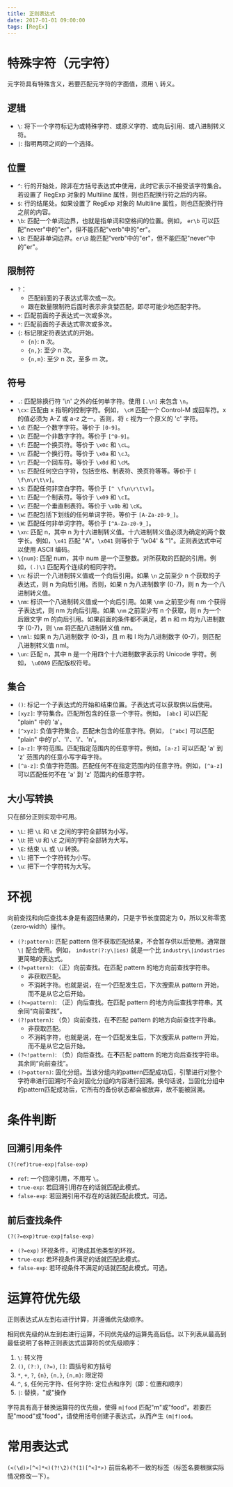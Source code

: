 ```yaml
---
title: 正则表达式
date: 2017-01-01 09:00:00
tags: [RegEx]
---
```


# 特殊字符（元字符）

元字符具有特殊含义，若要匹配元字符的字面值，须用 `\` 转义。

## 逻辑

- `\`: 将下一个字符标记为或特殊字符、或原义字符、或向后引用、或八进制转义符。
- `|`: 指明两项之间的一个选择。

## 位置

- `^`: 行的开始处，除非在方括号表达式中使用，此时它表示不接受该字符集合。若设置了 RegExp 对象的 Multiline 属性，则也匹配换行符之后的内容。
- `$`: 行的结尾处。如果设置了 RegExp 对象的 Multiline 属性，则也匹配换行符之前的内容。
- `\b`: 匹配一个单词边界，也就是指单词和空格间的位置。例如， `er\b` 可以匹配"never"中的"er"，但不能匹配"verb"中的"er"。
- `\B`: 匹配非单词边界。`er\B` 能匹配"verb"中的"er"，但不能匹配"never"中的"er"。

## 限制符

- `?`：
  - 匹配前面的子表达式零次或一次。
  - 跟在数量限制符后面时表示非贪婪匹配，即尽可能少地匹配字符。
- `+`: 匹配前面的子表达式一次或多次。
- `*`: 匹配前面的子表达式零次或多次。
- `{`: 标记限定符表达式的开始。
  - `{n}`: n 次。
  - `{n,}`: 至少 n 次。
  - `{n,m}`: 至少 n 次，至多 m 次。

## 符号

- `.`: 匹配除换行符 '\n' 之外的任何单字符。使用 `[.\n]` 来包含 `\n`。
- `\cx`: 匹配由 x 指明的控制字符。例如， `\cM` 匹配一个 Control-M 或回车符。x 的值必须为 A-Z 或 a-z 之一。否则，将 `c` 视为一个原义的 'c' 字符。
- `\d`: 匹配一个数字字符。等价于 `[0-9]`。
- `\D`: 匹配一个非数字字符。等价于 `[^0-9]`。
- `\f`: 匹配一个换页符。等价于 `\x0c` 和 `\cL`。
- `\n`: 匹配一个换行符。等价于 `\x0a` 和 `\cJ`。
- `\r`: 匹配一个回车符。等价于 `\x0d` 和 `\cM`。
- `\s`: 匹配任何空白字符，包括空格、制表符、换页符等等。等价于 `[ \f\n\r\t\v]`。
- `\S`: 匹配任何非空白字符。等价于 `[^ \f\n\r\t\v]`。
- `\t`: 匹配一个制表符。等价于 `\x09` 和 `\cI`。
- `\v`: 匹配一个垂直制表符。等价于 `\x0b` 和 `\cK`。
- `\w`: 匹配包括下划线的任何单词字符。等价于 `[A-Za-z0-9_]`。
- `\W`: 匹配任何非单词字符。等价于 `[^A-Za-z0-9_]`。
- `\xn`: 匹配 n，其中 n 为十六进制转义值。十六进制转义值必须为确定的两个数字长。例如，`\x41` 匹配 "A"。`\x041` 则等价于 '\x04' & "1"。正则表达式中可以使用 ASCII 编码。
- `\{num}`: 匹配 num，其中 num 是一个正整数。对所获取的匹配的引用。例如，`(.)\1` 匹配两个连续的相同字符。
- `\n`: 标识一个八进制转义值或一个向后引用。如果 `\n` 之前至少 n 个获取的子表达式，则 n 为向后引用。否则，如果 n 为八进制数字 (0-7)，则 n 为一个八进制转义值。
- `\nm`: 标识一个八进制转义值或一个向后引用。如果 `\nm` 之前至少有 nm 个获得子表达式，则 nm 为向后引用。如果 `\nm` 之前至少有 n 个获取，则 n 为一个后跟文字 m 的向后引用。如果前面的条件都不满足，若 n 和 m 均为八进制数字 (0-7)，则 `\nm` 将匹配八进制转义值 nm。
- `\nml`: 如果 n 为八进制数字 (0-3)，且 m 和 l 均为八进制数字 (0-7)，则匹配八进制转义值 nml。
- `\un`: 匹配 n，其中 n 是一个用四个十六进制数字表示的 Unicode 字符。例如， `\u00A9` 匹配版权符号。

## 集合

- `()`: 标记一个子表达式的开始和结束位置。子表达式可以获取供以后使用。
- `[xyz]`: 字符集合。匹配所包含的任意一个字符。例如， `[abc]` 可以匹配 "plain" 中的 'a'。
- `[^xyz]`: 负值字符集合。匹配未包含的任意字符。例如， `[^abc]` 可以匹配 "plain" 中的'p'、'l'、'i'、'n'。
- `[a-z]`: 字符范围。匹配指定范围内的任意字符。例如，`[a-z]` 可以匹配 'a' 到 'z' 范围内的任意小写字母字符。
- `[^a-z]`: 负值字符范围。匹配任何不在指定范围内的任意字符。例如，`[^a-z]` 可以匹配任何不在 'a' 到 'z' 范围内的任意字符。

## 大小写转换

只在部分正则实现中可用。

- `\L`: 把 `\L` 和 `\E` 之间的字符全部转为小写。
- `\U`: 把 `\U` 和 `\E` 之间的字符全部转为大写。
- `\E`: 结束 `\L` 或 `\U` 转换。
- `\l`: 把下一个字符转为小写。
- `\u`: 把下一个字符转为大写。

# 环视

向前查找和向后查找本身是有返回结果的，只是字节长度固定为 0，所以又称零宽（zero-width）操作。

- `(?:pattern)`: 匹配 pattern 但不获取匹配结果，不会暂存供以后使用。通常跟 `\|` 配合使用。例如， `industr(?:y\|ies)` 就是一个比 `industry\|industries` 更简略的表达式。
- `(?=pattern)`: （正）向前查找。在匹配 pattern 的地方向前查找字符串。
  - 非获取匹配。
  - 不消耗字符。也就是说，在一个匹配发生后，下次搜索从 pattern 开始，而不是从它之后开始。
- `(?<=pattern)`: （正）向后查找。在匹配 pattern 的地方向后查找字符串。其余同“向前查找”。
- `(?!pattern)`: （负）向前查找，在**不**匹配 pattern 的地方向前查找字符串。
  - 非获取匹配。
  - 不消耗字符，也就是说，在一个匹配发生后，下次搜索从 pattern 开始，而不是从它之后开始。
- `(?<!pattern)`: （负）向后查找。在**不**匹配 pattern 的地方向后查找字符串。其余同“向前查找”。
- `(?>pattern)`: 固化分组。当该分组内的pattern匹配成功后，引擎进行对整个字符串进行回溯时不会对固化分组的内容进行回溯。换句话说，当固化分组中的pattern匹配成功后，它所有的备份状态都会被放弃，故不能被回溯。


# 条件判断

## 回溯引用条件

`(?(ref)true-exp|false-exp)`

- `ref`: 一个回溯引用，不用写 `\`。
- `true-exp`: 若回溯引用存在的话就匹配此模式。
- `false-exp`: 若回溯引用不存在的话就匹配此模式。可选。

## 前后查找条件

`(?(?=exp)true-exp|false-exp)`

- `(?=exp)` 环视条件，可换成其他类型的环视。
- `true-exp`: 若环视条件满足的话就匹配此模式。
- `false-exp`: 若环视条件不满足的话就匹配此模式。可选。

# 运算符优先级

正则表达式从左到右进行计算，并遵循优先级顺序。

相同优先级的从左到右进行运算，不同优先级的运算先高后低。以下列表从最高到最低说明了各种正则表达式运算符的优先级顺序：

1. `\`: 转义符
2. `()`, `(?:)`, `(?=)`, `[]`: 圆括号和方括号
3. `*`, `+`, `?`, `{n}`, `{n,}`, `{n,m}`: 限定符
4. `^`, `$`, 任何元字符、任何字符: 定位点和序列（即：位置和顺序）
5. `|`: 替换，"或"操作

字符具有高于替换运算符的优先级，使得 `m|food` 匹配"m"或"food"。若要匹配"mood"或"food"，请使用括号创建子表达式，从而产生 `(m|f)ood`。

# 常用表达式

`(<(\d)>[^<]*<)(?!\2)(?(1)[^<]*>)` 前后名称不一致的标签（标签名要根据实际情况修改一下）。

